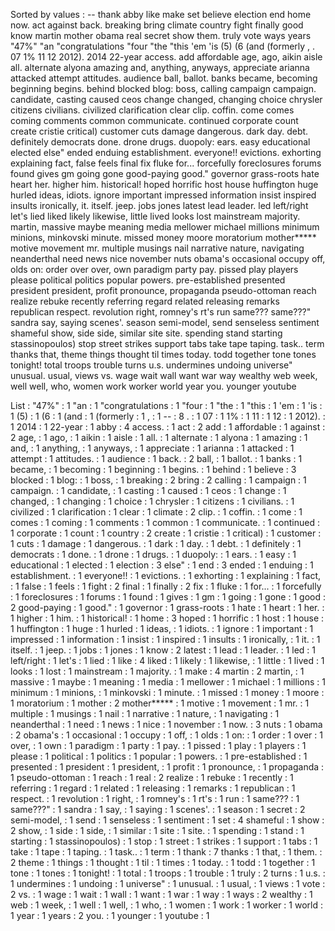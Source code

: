 Sorted by values :
-- thank abby like make set believe election end home now. act against back. breaking bring climate country fight finally good know martin mother obama real secret show them. truly vote ways years "47%" "an "congratulations "four "the "this 'em 'is (5) (6 (and (formerly , . 07 1% 11 12 2012). 2014 22-year access. add affordable age, ago, aikin aisle all. alternate alyona amazing and, anything, anyways, appreciate arianna attacked attempt attitudes. audience ball, ballot. banks became, becoming beginning begins. behind blocked blog: boss, calling campaign campaign. candidate, casting caused ceos change changed, changing choice chrysler citizens civilians. civilized clarification clear clip. coffin. come comes coming comments common communicate. continued corporate count create cristie critical) customer cuts damage dangerous. dark day. debt. definitely democrats done. drone drugs. duopoly: ears. easy educational elected else" ended enduing establishment. everyone!! evictions. exhorting explaining fact, false feels final fix fluke for... forcefully foreclosures forums found gives gm going gone good-paying good." governor grass-roots hate heart her. higher him. historical! hoped horrific host house huffington huge hurled ideas, idiots. ignore important impressed information insist inspired insults ironically, it. itself. jeep. jobs jones latest lead leader. led left/right let's lied liked likely likewise, little lived looks lost mainstream majority. martin, massive maybe meaning media mellower michael millions minimum minions, minkovski minute. missed money moore moratorium mother***** motive movement mr. multiple musings nail narrative nature, navigating neanderthal need news nice november nuts obama's occasional occupy off, olds on: order over over, own paradigm party pay. pissed play players please political politics popular powers. pre-established presented president president, profit pronounce, propaganda pseudo-ottoman reach realize rebuke recently referring regard related releasing remarks republican respect. revolution right, romney's rt's run same??? same???" sandra say, saying scenes'. season semi-model, send senseless sentiment shameful show, side side, similar site site. spending stand starting stassinopoulos) stop street strikes support tabs take tape taping. task.. term thanks that, theme things thought til times today. todd together tone tones tonight! total troops trouble turns u.s. undermines undoing universe" unusual. usual, views vs. wage wait wall want war way wealthy web week, well well, who, women work worker world year you. younger youtube 

List :
"47%" : 1
"an : 1
"congratulations : 1
"four : 1
"the : 1
"this : 1
'em : 1
'is : 1
(5) : 1
(6 : 1
(and : 1
(formerly : 1
, : 1
-- : 8
. : 1
07 : 1
1% : 1
11 : 1
12 : 1
2012). : 1
2014 : 1
22-year : 1
abby : 4
access. : 1
act : 2
add : 1
affordable : 1
against : 2
age, : 1
ago, : 1
aikin : 1
aisle : 1
all. : 1
alternate : 1
alyona : 1
amazing : 1
and, : 1
anything, : 1
anyways, : 1
appreciate : 1
arianna : 1
attacked : 1
attempt : 1
attitudes. : 1
audience : 1
back. : 2
ball, : 1
ballot. : 1
banks : 1
became, : 1
becoming : 1
beginning : 1
begins. : 1
behind : 1
believe : 3
blocked : 1
blog: : 1
boss, : 1
breaking : 2
bring : 2
calling : 1
campaign : 1
campaign. : 1
candidate, : 1
casting : 1
caused : 1
ceos : 1
change : 1
changed, : 1
changing : 1
choice : 1
chrysler : 1
citizens : 1
civilians. : 1
civilized : 1
clarification : 1
clear : 1
climate : 2
clip. : 1
coffin. : 1
come : 1
comes : 1
coming : 1
comments : 1
common : 1
communicate. : 1
continued : 1
corporate : 1
count : 1
country : 2
create : 1
cristie : 1
critical) : 1
customer : 1
cuts : 1
damage : 1
dangerous. : 1
dark : 1
day. : 1
debt. : 1
definitely : 1
democrats : 1
done. : 1
drone : 1
drugs. : 1
duopoly: : 1
ears. : 1
easy : 1
educational : 1
elected : 1
election : 3
else" : 1
end : 3
ended : 1
enduing : 1
establishment. : 1
everyone!! : 1
evictions. : 1
exhorting : 1
explaining : 1
fact, : 1
false : 1
feels : 1
fight : 2
final : 1
finally : 2
fix : 1
fluke : 1
for... : 1
forcefully : 1
foreclosures : 1
forums : 1
found : 1
gives : 1
gm : 1
going : 1
gone : 1
good : 2
good-paying : 1
good." : 1
governor : 1
grass-roots : 1
hate : 1
heart : 1
her. : 1
higher : 1
him. : 1
historical! : 1
home : 3
hoped : 1
horrific : 1
host : 1
house : 1
huffington : 1
huge : 1
hurled : 1
ideas, : 1
idiots. : 1
ignore : 1
important : 1
impressed : 1
information : 1
insist : 1
inspired : 1
insults : 1
ironically, : 1
it. : 1
itself. : 1
jeep. : 1
jobs : 1
jones : 1
know : 2
latest : 1
lead : 1
leader. : 1
led : 1
left/right : 1
let's : 1
lied : 1
like : 4
liked : 1
likely : 1
likewise, : 1
little : 1
lived : 1
looks : 1
lost : 1
mainstream : 1
majority. : 1
make : 4
martin : 2
martin, : 1
massive : 1
maybe : 1
meaning : 1
media : 1
mellower : 1
michael : 1
millions : 1
minimum : 1
minions, : 1
minkovski : 1
minute. : 1
missed : 1
money : 1
moore : 1
moratorium : 1
mother : 2
mother***** : 1
motive : 1
movement : 1
mr. : 1
multiple : 1
musings : 1
nail : 1
narrative : 1
nature, : 1
navigating : 1
neanderthal : 1
need : 1
news : 1
nice : 1
november : 1
now. : 3
nuts : 1
obama : 2
obama's : 1
occasional : 1
occupy : 1
off, : 1
olds : 1
on: : 1
order : 1
over : 1
over, : 1
own : 1
paradigm : 1
party : 1
pay. : 1
pissed : 1
play : 1
players : 1
please : 1
political : 1
politics : 1
popular : 1
powers. : 1
pre-established : 1
presented : 1
president : 1
president, : 1
profit : 1
pronounce, : 1
propaganda : 1
pseudo-ottoman : 1
reach : 1
real : 2
realize : 1
rebuke : 1
recently : 1
referring : 1
regard : 1
related : 1
releasing : 1
remarks : 1
republican : 1
respect. : 1
revolution : 1
right, : 1
romney's : 1
rt's : 1
run : 1
same??? : 1
same???" : 1
sandra : 1
say, : 1
saying : 1
scenes'. : 1
season : 1
secret : 2
semi-model, : 1
send : 1
senseless : 1
sentiment : 1
set : 4
shameful : 1
show : 2
show, : 1
side : 1
side, : 1
similar : 1
site : 1
site. : 1
spending : 1
stand : 1
starting : 1
stassinopoulos) : 1
stop : 1
street : 1
strikes : 1
support : 1
tabs : 1
take : 1
tape : 1
taping. : 1
task.. : 1
term : 1
thank : 7
thanks : 1
that, : 1
them. : 2
theme : 1
things : 1
thought : 1
til : 1
times : 1
today. : 1
todd : 1
together : 1
tone : 1
tones : 1
tonight! : 1
total : 1
troops : 1
trouble : 1
truly : 2
turns : 1
u.s. : 1
undermines : 1
undoing : 1
universe" : 1
unusual. : 1
usual, : 1
views : 1
vote : 2
vs. : 1
wage : 1
wait : 1
wall : 1
want : 1
war : 1
way : 1
ways : 2
wealthy : 1
web : 1
week, : 1
well : 1
well, : 1
who, : 1
women : 1
work : 1
worker : 1
world : 1
year : 1
years : 2
you. : 1
younger : 1
youtube : 1
